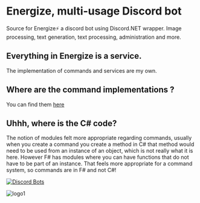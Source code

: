 # Energize, multi-usage Discord bot

Source for Energize⚡ a discord bot using Discord.NET wrapper. Image processing, text generation, text processing, administration and more.

## Everything in Energize is a service.

The implementation of commands and services are my own.

## Where are the command implementations ?

You can find them [here](https://github.com/Earu/Energize/tree/master/Energize.Commands/Implementation)

## Uhhh, where is the C# code?

The notion of modules felt more appropriate regarding commands, usually when you create a command you create a method
in C# that method would need to be used from an instance of an object, which is not really what it is here. However F# has modules where you
can have functions that do not have to be part of an instance. That feels more appropriate for a command system, so commands are in F# and not C#!

[![Discord Bots](https://discordbots.org/api/widget/360116713829695489.svg)](https://discordbots.org/bot/360116713829695489)


![logo1](https://dl.dropboxusercontent.com/s/iqu7wk0fzqj8onh/256px.png)